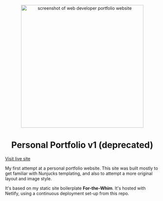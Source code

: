 <p align="center">
  <a href="https://personal-portfolio-v1.netlify.com/">
    <img alt="screenshot of web developer portfolio website" src="src/assets/images/PortfolioHome.jpg" width="400" />
  </a>
</p>
<h1 align="center">
  Personal Portfolio v1 (deprecated)
</h1>

[Visit live site](https://personal-portfolio-v1.netlify.com/)

My first attempt at a personal portfolio website. This site was built mostly to get familiar with Nunjucks templating, and also to attempt a more original layout and image style.

It's based on my static site boilerplate **For-the-Whim**. It's hosted with Netlify, using a continuous deployment set-up from this repo.
